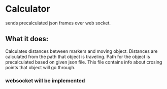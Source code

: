 # Calculator
sends precalculated json frames over web socket.
## What it does:
Calculates distances between markers and moving object.
Distances are calculated from the path that object is traveling.
Path for the object is precalculated based on given json file.
This file contains info about crosing points that object will go through.
### websocket will be implemented

